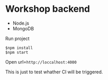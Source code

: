 # Workshop backend

- Node.js
- MongoDB

Run project

```
$npm install
$npm start
```

Open url=`http://loccalhost:4000`

This is just to test whather CI will be triggered.
